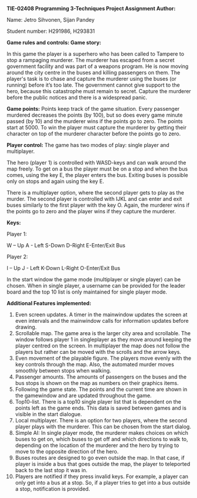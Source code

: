 **TIE-02408 Programming 3-Techniques Project Assignment
Author:**

Name: Jetro Sihvonen, Sijan Pandey

Student number: H291986, H293831

**Game rules and controls:
Game story:**

In this game the player is a superhero who has been called to Tampere to stop a rampaging murderer. The murderer has escaped from a secret government facility and was part of a weapons program. He is now moving around the city centre in the buses and killing passengers on them. The player's task is to chase and capture the murderer using the buses (or running) before it’s too late. The government cannot give support to the hero, because this catastrophe must remain to secret. Capture the murderer before the public notices and there is a widespread panic. 

**Game points:**
Points keep track of the game situation. Every passenger murdered decreases the points (by 100), but so does every game minute passed (by 10) and the murderer wins if the points go to zero. The points start at 5000. To win the player must capture the murderer by getting their character on top of the murderer character before the points go to zero.

**Player control:**
The game has two modes of play: single player and multiplayer.

The hero (player 1) is controlled with WASD-keys and can walk around the map freely. To get on a bus the player must be on a stop and when the bus comes, using the key E, the player enters the bus. Exiting buses is possible only on stops and again using the key E. 

There is a multiplayer option, where the second player gets to play as the murder. The second player is controlled with IJKL and can enter and exit buses similarly to the first player with the key O. Again, the murderer wins if the points go to zero and the player wins if they capture the murderer.

**Keys:**

Player 1: 

W – Up	A - Left 	S-Down	D-Right 	E-Enter/Exit Bus

Player 2:

I – Up	J - Left 	K-Down	L-Right 	O-Enter/Exit Bus

In the start window the game mode (multiplayer or single player) can be chosen. When in single player, a username can be provided for the leader board and the top 10 list is only maintained for single player mode. 

**Additional Features implemented:**
1.	Even screen updates. A timer in the mainwindow updates the screen at even intervals and the mainwindow calls for information updates before drawing.
2.	Scrollable map. The game area is the larger city area and scrollable. The window follows player 1 in singleplayer as they move around keeping the player centred on the screen. In multiplayer the map does not follow the players but rather can be moved with the scrolls and the arrow keys.
3.	Even movement of the playable figure. The players move evenly with the key controls through the map. Also, the automated murder moves smoothly between stops when walking.
4.	Passenger amounts. The amounts of passengers on the buses and the bus stops is shown on the map as numbers on their graphics items.
5.	Following the game state. The points and the current time are shown in the gamewindow and are updated throughout the game.
6.	Top10-list. There is a top10 single player list that is dependent on the points left as the game ends. This data is saved between games and is visible in the start dialogue. 
7.	Local multiplayer. There is an option for two players, where the second player plays with the murderer. This can be chosen from the start dialog.
8.	Simple AI: In single player mode, the murderer makes choices on which buses to get on, which buses to get off and which directions to walk to, depending on the location of the murderer and the hero by trying to move to the opposite direction of the hero.
9.	Buses routes are designed to go even outside the map. In that case, if player is inside a bus that goes outside the map, the player to teleported back to the last stop it was in.
10.	Players are notified if they press invalid keys. For example, a player can only get into a bus at a stop. So, if a player tries to get into a bus outside a stop, notification is provided.
